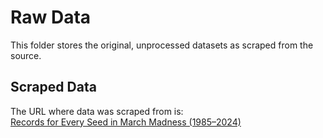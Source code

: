 # Raw Data
This folder stores the original, unprocessed datasets as scraped from the source.

## Scraped Data

The URL where data was scraped from is:  
[Records for Every Seed in March Madness (1985–2024)](https://www.ncaa.com/news/basketball-men/article/2025-02-05/records-every-seed-march-madness-1985-2024)

